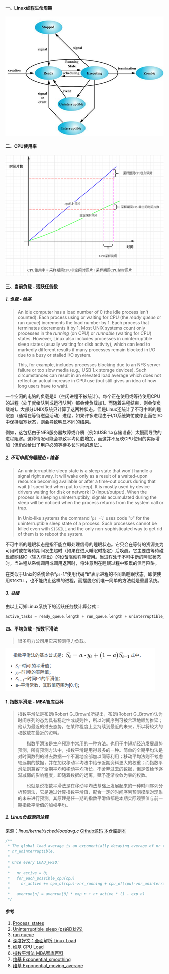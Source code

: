 #### 一、Linux线程生命周期

<img title="" src="pic/image-20210122114753854.png" alt="来源：https://swapanroy.wordpress.com/about/" data-align="center" width="521">

#### 二、CPU使用率

<img title="" src="pic/image-20210122160458169.png" alt="image-20210122160458169" data-align="center" width="535">

#### 三、当前负载 - 活跃任务数

##### 1. 负载 - 维基

> An idle computer has a load number of 0 (the idle process isn't counted). Each process using or waiting for CPU (the *ready queue* or run queue) increments the load number by 1. Each process that terminates decrements it by 1. Most UNIX systems count only processes in the *running* (on CPU) or *runnable* (waiting for CPU) states. However, Linux also includes processes in uninterruptible sleep states (usually waiting for disk activity), which can lead to markedly different results if many processes remain blocked in I/O due to a busy or stalled I/O system. 
> 
> This, for example, includes processes blocking due to an NFS server failure or too slow media (e.g., USB 1.x storage devices). Such circumstances can result in an elevated load average which does not reflect an actual increase in CPU use (but still gives an idea of how long users have to wait).

一个空闲的电脑的负载是0（空闲进程不被统计）。每个正在使用或等待使用CPU的进程（处于就绪队列或运行队列）都会使负载加1。而随着进程结束，则会使负载减1。大部分UNIX系统只计算了这两种状态。但是Linux还统计了不可中断的睡眠态（通常在等待磁盘活动）进程，如果许多进程由于I/O系统繁忙或停止而在I/O中保持阻塞状态，则会导致明显不同的结果。

例如，这包括由于NFS服务器故障或介质（例如USB 1.x存储设备）太慢而导致的进程阻塞。这种情况可能会导致平均负载增加，而这并不反映CPU使用的实际增加（但仍然给出了用户必须等待多长时间的想法）。

##### 2. 不可中断的睡眠态 - 维基

> An uninterruptible sleep state is a sleep state that won't handle a signal right away. It will wake only as a result of a waited-upon resource becoming available or after a time-out occurs during that wait (if specified when put to sleep). It is mostly used by device drivers waiting for disk or network IO (input/output). When the process is sleeping uninterruptibly, signals accumulated during the sleep will be noticed when the process returns from the system call or trap.
> 
> In Unix-like systems the command '`ps -l`' uses code "`D`" for the uninterruptible sleep state of a process. Such processes cannot be killed even with `SIGKILL` and the only non-sophisticated way to get rid of them is to reboot the system.

不可中断的睡眠状态是指不能立即处理信号的睡眠状态。它只会在等待的资源变为可用时或在等待期间发生超时（如果在进入睡眠时指定）后唤醒。它主要由等待磁盘或网络IO（输入/输出）的设备驱动程序使用。当进程处于不可中断的睡眠状态时，当进程从系统调用或调用返回时，将注意到在睡眠过程中积累的信号陷阱。

在类似于Unix的系统命令“`ps-l`”使用代码“`D`”表示进程的不间断睡眠状态。即使使用`SIGKILL`，也不能终止这样的进程，而摆脱它们唯一简单的方法就是重启系统。

##### 3. 总结

由以上可知Linux系统下的活跃任务数计算公式：

```c
active_tasks = ready_queue.length + run_queue.length + uninterruptible_sleep_state.length
```

#### 四、平均负载 - 指数平滑法

> 很多电力公司用它来预测电力负载。

![image-20210122115338963](pic/image-20210122115338963.png)

#### 1. 指数平滑法 - MBA智库百科

> 指数平滑法是布朗(Robert G..Brown)所提出，布朗(Robert G..Brown)认为时间序列的态势具有稳定性或规则性，所以时间序列可被合理地顺势推延；他认为最近的过去态势，在某种程度上会持续到最近的未来，所以将较大的权数放在最近的资料。
> 
> 　　指数平滑法是生产预测中常用的一种方法。也用于中短期经济发展趋势预测，所有预测方法中，指数平滑是用得最多的一种。简单的全期平均法是对时间数列的过去数据一个不漏地全部加以同等利用；移动平均法则不考虑较远期的数据，并在加权移动平均法中给予近期资料更大的权重；而指数平滑法则兼容了全期平均和移动平均所长，不舍弃过去的数据，但是仅给予逐渐减弱的影响程度，即随着数据的远离，赋予逐渐收敛为零的权数。
> 
> 　　也就是说指数平滑法是在移动平均法基础上发展起来的一种时间序列分析预测法，它是通过计算指数平滑值，配合一定的时间序列预测模型对现象的未来进行预测。其原理是任一期的指数平滑值都是本期实际观察值与前一期指数平滑值的加权平均。

##### 2. Linux负载源码注释

来源：*linux/kernel/sched/loadavg.c*  [Github源码](https://github.com/torvalds/linux/blob/master/kernel/sched/loadavg.c)  [本仓库副本](../../src/main/c/kernel/sched/loadavg.c)

```c
/**
 * The global load average is an exponentially decaying average of nr_running +
 * nr_uninterruptible.
 *
 * Once every LOAD_FREQ:
 *
 *   nr_active = 0;
 *   for_each_possible_cpu(cpu)
 *     nr_active += cpu_of(cpu)->nr_running + cpu_of(cpu)->nr_uninterruptible;
 *
 *   avenrun[n] = avenrun[0] * exp_n + nr_active * (1 - exp_n)
 */
```

#### 参考

1. [Process_states](https://en.wikipedia.org/wiki/Process_states)
2. [Uninterruptible_sleep (ps的D状态)](https://en.wikipedia.org/wiki/Sleep_(system_call)#Uninterruptible_sleep)
3. [run queue](https://en.wikipedia.org/wiki/Run_queue)
4. [深度好文：全面解析 Linux Load](https://www.sohu.com/a/334948096_262549)
5. [维基 CPU Load](https://en.wikipedia.org/wiki/Load_(computing))
6. [指数平滑法 MBA智库百科](https://wiki.mbalib.com/wiki/%E6%8C%87%E6%95%B0%E5%B9%B3%E6%BB%91%E6%B3%95)
7. [维基 Exponential_smoothing](https://en.wikipedia.org/wiki/Exponential_smoothing)
8. [维基 Exponential_moving_average](https://en.wikipedia.org/wiki/Moving_average#Exponential_moving_average)
